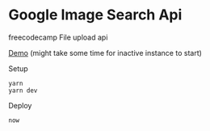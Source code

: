# Google Image Search Api
freecodecamp File upload api

[Demo](https://file-api-dvbspeejdu.now.sh/)
(might take some time for inactive instance to start)

Setup

```
yarn
yarn dev
```

Deploy

```
now
```
